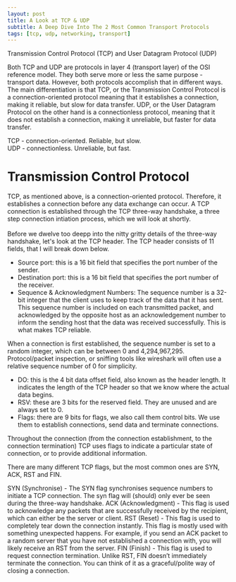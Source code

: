 ```yaml
---
layout: post
title: A Look at TCP & UDP
subtitle: A Deep Dive Into The 2 Most Common Transport Protocols
tags: [tcp, udp, networking, transport]
---
```

Transmission Control Protocol (TCP) and User Datagram Protocol (UDP)

Both TCP and UDP are protocols in layer 4 (transport layer) of the OSI reference model. They both serve more or less the same purpose - transport data. However, both protocols accomplish that in different ways. The main differentiation is that TCP, or the Transmission Control Protocol is a connection-oriented protocol meaning that it establishes a connection, making it reliable, but slow for data transfer. UDP, or the User Datagram Protocol on the other hand is a connectionless protocol, meaning that it does not establish a connection, making it unreliable, but faster for data transfer.

TCP - connection-oriented. Reliable, but slow.
<br>
UDP - connectionless. Unreliable, but fast.

# Transmission Control Protocol
TCP, as mentioned above, is a connection-oriented protocol. Therefore, it establishes a connection before any data exchange can occur. 
A TCP connection is established through the TCP three-way handshake, a three step connection intiation process, which we will look at shortly.
<br><br>
Before we dwelve too deepp into the nitty gritty details of the three-way handshake, let's look at the TCP header.
The TCP header consists of 11 fields, that I will break down below.
- Source port: this is a 16 bit field that specifies the port number of the sender.
- Destination port: this is a 16 bit field that specifies the port number of the receiver.
- Sequence & Acknowledgment Numbers: The sequence number is a 32-bit integer that the client uses to keep track of the data that it has sent. This sequence number is included on each transmitted packet, and acknowledged by the opposite host as an acknowledgement number to inform the sending host that the data was received successfully. This is what makes TCP reliable.

When a connection is first established, the sequence number is set to a random integer, which can be between 0 and 4,294,967,295. Protocol/packet inspection, or sniffing tools like wireshark will often use a relative sequence number of 0 for simplicity. 

- DO: this is the 4 bit data offset field, also known as the header length. It indicates the length of the TCP header so that we know where the actual data begins.
- RSV: these are 3 bits for the reserved field. They are unused and are always set to 0.
- Flags: there are 9 bits for flags, we also call them control bits. We use them to establish connections, send data and terminate connections.

Throughout the connection (from the connection establishment, to the connection termination) TCP uses flags to indicate a particular state of connection, or to provide additional information.

There are many different TCP flags, but the most common ones are SYN, ACK, RST and FIN.

SYN (Synchronise) - The SYN flag synchronises sequence numbers to initiate a TCP connection. The syn flag will (should) only ever be seen during the three-way handshake. 
ACK (Acknowledgment) - This flag is used to acknowledge any packets that are successfully received by the recipient, which can either be the server or client.
RST (Reset) - This flag is used to completely tear down the connection instantly. This flag is mostly used with something unexpected happens. For example, if you send an ACK packet to a random server that you have not established a connection with, you will likely receive an RST from the server.
FIN (Finish) - This flag is used to request connection termination. Unlike RST, FIN doesn’t immediately terminate the connection. You can think of it as a graceful/polite way of closing a connection.
